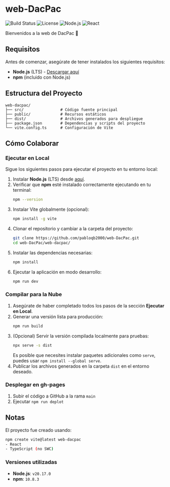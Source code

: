 # web-DacPac

![Build Status](https://img.shields.io/badge/build-passing-brightgreen) ![License](https://img.shields.io/badge/license-MIT-blue) ![Node.js](https://img.shields.io/badge/node-%3E%3D%2016.0.0-brightgreen) ![React](https://img.shields.io/badge/react-18.3.1-blue)

Bienvenidos a la web de DacPac 🤘


## Requisitos
Antes de comenzar, asegúrate de tener instalados los siguientes requisitos:

- **Node.js** (LTS) - [Descargar aquí](https://nodejs.org/en/download/prebuilt-installer)
- **npm** (incluido con Node.js)

## Estructura del Proyecto
```plaintext
web-dacpac/
├── src/                # Código fuente principal
├── public/             # Recursos estáticos
├── dist/               # Archivos generados para despliegue
├── package.json        # Dependencias y scripts del proyecto
└── vite.config.ts      # Configuración de Vite
```

## Cómo Colaborar

### Ejecutar en Local
Sigue los siguientes pasos para ejecutar el proyecto en tu entorno local:

1. Instalar **Node.js** (LTS) desde [aquí](https://nodejs.org/en/download/prebuilt-installer).
2. Verificar que **npm** esté instalado correctamente ejecutando en tu terminal:
   ```bash
   npm --version
   ```
3. Instalar Vite globalmente (opcional):
   ```bash
   npm install -g vite
   ```
4. Clonar el repositorio y cambiar a la carpeta del proyecto:
   ```bash
   git clone https://github.com/pabloqb2000/web-DacPac.git
   cd web-DacPac/web-dacpac/
   ```
5. Instalar las dependencias necesarias:
   ```bash
   npm install
   ```
6. Ejecutar la aplicación en modo desarrollo:
   ```bash
   npm run dev
   ```

### Compilar para la Nube
1. Asegúrate de haber completado todos los pasos de la sección **Ejecutar en Local**.
2. Generar una versión lista para producción:
   ```bash
   npm run build
   ```
3. (Opcional) Servir la versión compilada localmente para pruebas:
   ```bash
   npx serve -s dist
   ```
   Es posible que necesites instalar paquetes adicionales como `serve`, puedes usar `npm install --global serve`.
4. Publicar los archivos generados en la carpeta `dist` en el entorno deseado.

### Desplegar en gh-pages
1. Subir el código a GitHub a la rama `main`
2. Ejecutar `npm run deplot`

## Notas
El proyecto fue creado usando:
```bash
npm create vite@latest web-dacpac
- React
- TypeScript (no SWC)
```
### Versiones utilizadas
- **Node.js**: `v20.17.0`
- **npm**: `10.8.3`

